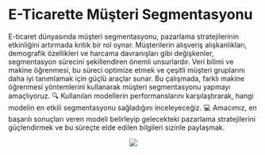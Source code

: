 # E-Ticarette Müşteri Segmentasyonu


E-ticaret dünyasında müşteri segmentasyonu, pazarlama stratejilerinin etkinliğini artırmada kritik bir rol oynar. Müşterilerin alışveriş alışkanlıkları, demografik özellikleri ve harcama davranışları gibi değişkenler, segmentasyon sürecini şekillendiren önemli unsurlardır. Veri bilimi ve makine öğrenmesi, bu süreci optimize etmek ve çeşitli müşteri gruplarını daha iyi tanımlamak için güçlü araçlar sunar. Bu çalışmada, farklı makine öğrenmesi yöntemlerini kullanarak müşteri segmentasyonu yapmayı amaçlıyoruz. 🔍 Kullanılan modellerin performanslarını karşılaştırarak, hangi modelin en etkili segmentasyonu sağladığını inceleyeceğiz. 💻 Amacımız, en başarılı sonuçları veren modeli belirleyip gelecekteki pazarlama stratejilerini güçlendirmek ve bu süreçte elde edilen bilgileri sizinle paylaşmak.
<p align="center">
  <img src="https://www.aforsoft.com/Content/UpFiles/202007231700486102_musteri-segmentasyonu-nedir.jpg" >
</p>
